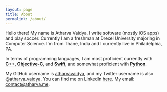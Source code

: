 ```yaml
---
layout: page
title: About
permalink: /about/
---
```


Hello there! My name is Atharva Vaidya. I write software (mostly iOS apps) and play soccer. Currently I am a freshman at Drexel University majoring in Computer Science. I'm from Thane, India and I currently live in Philadelphia, PA.


In terms of programming languages, I am most proficient currently with **[C++](https://en.wikipedia.org/wiki/C%2B%2B)**, **[Objective-C](https://developer.apple.com/library/mac/documentation/Cocoa/Conceptual/ProgrammingWithObjectiveC/Introduction/Introduction.html)**, and **[Swift](https://developer.apple.com/swift/)**, and somewhat proficient with **[Python](https://www.python.org/)**.


My GitHub username is [atharvavaidya](https://github.com/atharvavaidya/), and my Twitter username is also [@atharva_vaidya](https://twitter.com/atharva_vaidya). You can find me on LinkedIn [here](https://www.linkedin.com/in/atharvavaidya). My email: [contact@atharva.me](mailto:contact@atharva.me).
